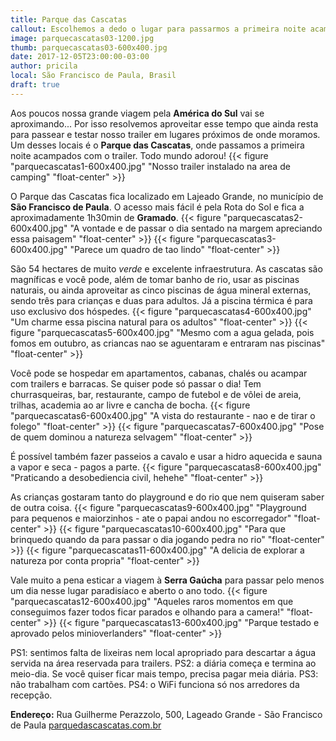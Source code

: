 ```yaml
---
title: Parque das Cascatas
callout: Escolhemos a dedo o lugar para passarmos a primeira noite acampados com o trailer...
image: parquecascatas03-1200.jpg
thumb: parquecascatas03-600x400.jpg
date: 2017-12-05T23:00:00-03:00
author: pricila
local: São Francisco de Paula, Brasil
draft: true
---
```


Aos poucos nossa grande viagem pela **América do Sul** vai se aproximando... Por isso resolvemos aproveitar esse tempo que ainda resta para passear e testar nosso trailer em lugares próximos de onde moramos. Um desses locais é o **Parque das Cascatas**, onde passamos a primeira noite acampados com o trailer. Todo mundo adorou!
{{< figure "parquecascatas1-600x400.jpg" "Nosso trailer instalado na area de camping" "float-center" >}}

O Parque das Cascatas fica localizado em Lajeado Grande, no município de **São Francisco de Paula**. O acesso mais fácil é pela Rota do Sol e fica a aproximadamente 1h30min de **Gramado**.
{{< figure "parquecascatas2-600x400.jpg" "A vontade e de passar o dia sentado na margem apreciando essa paisagem" "float-center" >}}
{{< figure "parquecascatas3-600x400.jpg" "Parece um quadro de tao lindo" "float-center" >}}

São 54 hectares de muito *verde* e excelente infraestrutura. As cascatas são magníficas e você pode, além de tomar banho de rio, usar as piscinas naturais, ou ainda aproveitar as cinco piscinas de água mineral externas, sendo três para crianças e duas para adultos. Já a piscina térmica é para uso exclusivo dos hóspedes. 
{{< figure "parquecascatas4-600x400.jpg" "Um charme essa piscina natural para os adultos" "float-center" >}}
{{< figure "parquecascatas5-600x400.jpg" "Mesmo com a agua gelada, pois fomos em outubro, as criancas nao se aguentaram e entraram nas piscinas" "float-center" >}}

Você pode se hospedar em apartamentos, cabanas, chalés ou acampar com trailers e barracas. Se quiser pode só passar o dia! Tem churrasqueiras, bar, restaurante, campo de futebol e de vôlei de areia, trilhas, academia ao ar livre e cancha de bocha. 
{{< figure "parquecascatas6-600x400.jpg" "A vista do restaurante - nao e de tirar o folego" "float-center" >}}
{{< figure "parquecascatas7-600x400.jpg" "Pose de quem dominou a natureza selvagem" "float-center" >}}

É possível também fazer passeios a cavalo e usar a hidro aquecida e sauna a vapor e seca - pagos a parte. 
{{< figure "parquecascatas8-600x400.jpg" "Praticando a desobediencia civil, hehehe" "float-center" >}}

As crianças gostaram tanto do playground e do rio que nem quiseram saber de outra coisa. 
{{< figure "parquecascatas9-600x400.jpg" "Playground para pequenos e maiorzinhos - ate o papai andou no escorregador" "float-center" >}}
{{< figure "parquecascatas10-600x400.jpg" "Para que brinquedo quando da para passar o dia jogando pedra no rio" "float-center" >}}
{{< figure "parquecascatas11-600x400.jpg" "A delicia de explorar a natureza por conta propria" "float-center" >}}

Vale muito a pena esticar a viagem à **Serra Gaúcha** para passar pelo menos um dia nesse lugar paradisíaco e aberto o ano todo.
{{< figure "parquecascatas12-600x400.jpg" "Aqueles raros momentos em que conseguimos fazer todos ficar parados e olhando para a camera!" "float-center" >}}
{{< figure "parquecascatas13-600x400.jpg" "Parque testado e aprovado pelos minioverlanders" "float-center" >}}

PS1: sentimos falta de lixeiras nem local apropriado para descartar a água servida na área reservada para trailers.
PS2: a diária começa e termina ao meio-dia. Se você quiser ficar mais tempo, precisa pagar meia diária.
PS3: não trabalham com cartões.
PS4: o WiFi funciona só nos arredores da recepção.

**Endereço:** Rua Guilherme Perazzolo, 500, Lageado Grande - São Francisco de Paula
[parquedascascatas.com.br](http://parquedascascatas.com.br)

